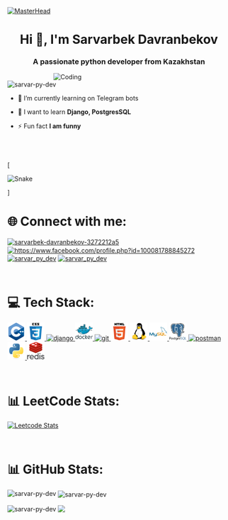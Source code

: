 [![MasterHead](https://og-websitev3-dep.s3.amazonaws.com/media/original_images/ml_python_Hz38IHf.gif)](https://rishavchanda.io)
<h1 align="center">Hi 👋, I'm Sarvarbek Davranbekov</h1>
<h3 align="center">A passionate python developer from Kazakhstan</h3>
<img align="right" alt="Coding" width="400" src="https://camo.githubusercontent.com/7de37139d0b4c1ce40865e799b446c0e963a3dd8fb68d239707237c40604fa3d/68747470733a2f2f63646e2e6472696262626c652e636f6d2f75736572732f3733303730332f73637265656e73686f74732f363538313234332f6176656e746f2e676966">


<p align="left"> <img src="https://komarev.com/ghpvc/?username=sarvar-py-dev&label=Profile%20views&color=0e75b6&style=flat" alt="sarvar-py-dev" /> </p>

- 🔭 I’m currently learning on Telegram bots

- 🌱 I want to learn **Django, PostgresSQL**

- ⚡ Fun fact **I am funny**

</br></br></br>
[

<img src="https://camo.githubusercontent.com/99794108b1606ef058fdf2ec1f529b6b7b0abebf2571fea175b787e8a0db445b/68747470733a2f2f70726f66696c652d726561646d652d67656e657261746f722e636f6d2f6173736574732f736e616b652e737667" alt="Snake" data-canonical-src="https://profile-readme-generator.com/assets/snake.svg" style="max-width: 100%;">

]

<h1 tabindex="-1" align="left">🌐 Connect with me:</h1>
<p align="left">
<a href="https://linkedin.com/in/sarvarbek-davranbekov-3272212a5" target="blank"><img align="center" src="https://raw.githubusercontent.com/rahuldkjain/github-profile-readme-generator/master/src/images/icons/Social/linked-in-alt.svg" alt="sarvarbek-davranbekov-3272212a5" height="30" width="40" /></a>
<a href="https://www.facebook.com/profile.php?id=100081788845272" target="blank"><img align="center" src="https://raw.githubusercontent.com/rahuldkjain/github-profile-readme-generator/master/src/images/icons/Social/facebook.svg" alt="https://www.facebook.com/profile.php?id=100081788845272" height="30" width="40" /></a>
<a href="https://instagram.com/sarvar_py_dev" target="blank"><img align="center" src="https://raw.githubusercontent.com/rahuldkjain/github-profile-readme-generator/master/src/images/icons/Social/instagram.svg" alt="sarvar_py_dev" height="30" width="40" /></a>
<a href="https://www.leetcode.com/sarvar_py_dev" target="blank"><img align="center" src="https://raw.githubusercontent.com/rahuldkjain/github-profile-readme-generator/master/src/images/icons/Social/leet-code.svg" alt="sarvar_py_dev" height="30" width="40" /></a>
</p>


</br><h1 tabindex="-1" align="left">💻 Tech Stack:</h1>
<p align="left"> <a href="https://www.w3schools.com/cpp/" target="_blank" rel="noreferrer"> <img src="https://raw.githubusercontent.com/devicons/devicon/master/icons/cplusplus/cplusplus-original.svg" alt="cplusplus" width="40" height="40"/> </a> <a href="https://www.w3schools.com/css/" target="_blank" rel="noreferrer"> <img src="https://raw.githubusercontent.com/devicons/devicon/master/icons/css3/css3-original-wordmark.svg" alt="css3" width="40" height="40"/> </a> <a href="https://www.djangoproject.com/" target="_blank" rel="noreferrer"> <img src="https://cdn.worldvectorlogo.com/logos/django.svg" alt="django" width="40" height="40"/> </a> <a href="https://www.docker.com/" target="_blank" rel="noreferrer"> <img src="https://raw.githubusercontent.com/devicons/devicon/master/icons/docker/docker-original-wordmark.svg" alt="docker" width="40" height="40"/> </a> <a href="https://git-scm.com/" target="_blank" rel="noreferrer"> <img src="https://www.vectorlogo.zone/logos/git-scm/git-scm-icon.svg" alt="git" width="40" height="40"/> </a> <a href="https://www.w3.org/html/" target="_blank" rel="noreferrer"> <img src="https://raw.githubusercontent.com/devicons/devicon/master/icons/html5/html5-original-wordmark.svg" alt="html5" width="40" height="40"/> </a> <a href="https://www.linux.org/" target="_blank" rel="noreferrer"> <img src="https://raw.githubusercontent.com/devicons/devicon/master/icons/linux/linux-original.svg" alt="linux" width="40" height="40"/> </a> <a href="https://www.mysql.com/" target="_blank" rel="noreferrer"> <img src="https://raw.githubusercontent.com/devicons/devicon/master/icons/mysql/mysql-original-wordmark.svg" alt="mysql" width="40" height="40"/> </a> <a href="https://www.postgresql.org" target="_blank" rel="noreferrer"> <img src="https://raw.githubusercontent.com/devicons/devicon/master/icons/postgresql/postgresql-original-wordmark.svg" alt="postgresql" width="40" height="40"/> </a> <a href="https://postman.com" target="_blank" rel="noreferrer"> <img src="https://www.vectorlogo.zone/logos/getpostman/getpostman-icon.svg" alt="postman" width="40" height="40"/> </a> <a href="https://www.python.org" target="_blank" rel="noreferrer"> <img src="https://raw.githubusercontent.com/devicons/devicon/master/icons/python/python-original.svg" alt="python" width="40" height="40"/> </a> <a href="https://redis.io" target="_blank" rel="noreferrer"> <img src="https://raw.githubusercontent.com/devicons/devicon/master/icons/redis/redis-original-wordmark.svg" alt="redis" width="40" height="40"/> </a> </p>

</br><h1 tabindex="-1" style="font-size: 2em">📊 LeetCode Stats:</h1>

<a href="https://leetcode.com/u/sarvar_py_dev/">![Leetcode Stats](https://leetcard.jacoblin.cool/sarvar_py_dev?theme=dark)</a>

</br><h1 tabindex="-1" align="left">📊 GitHub Stats:</h1>

<p><img align="left" src="https://github-readme-stats.vercel.app/api/top-langs?username=sarvar-py-dev&show_icons=true&locale=en&layout=compact" alt="sarvar-py-dev" /></p>

<p>&nbsp;<img align="center" src="https://github-readme-stats.vercel.app/api?username=sarvar-py-dev&show_icons=true&locale=en" alt="sarvar-py-dev" /></p>

<p><img align="center" src="https://github-readme-streak-stats.herokuapp.com/?user=sarvar-py-dev&" alt="sarvar-py-dev" /><span>    </span>
<img width="50%" align="center" src="https://github-readme-stats.vercel.app/api/top-langs/?username=sarvar-py-dev&theme=tokyonight&hide_border=true&include_all_commits=true&count_private=true&layout=compact">
</p>
